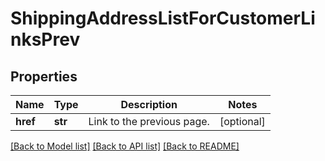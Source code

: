 # ShippingAddressListForCustomerLinksPrev

## Properties
Name | Type | Description | Notes
------------ | ------------- | ------------- | -------------
**href** | **str** | Link to the previous page.  | [optional] 

[[Back to Model list]](../README.md#documentation-for-models) [[Back to API list]](../README.md#documentation-for-api-endpoints) [[Back to README]](../README.md)


